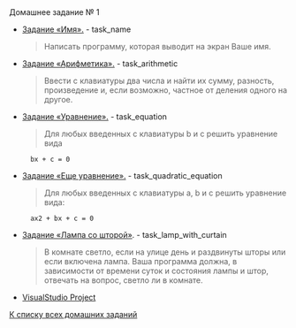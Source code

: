 ##
Домашнее задание № 1

- [Задание «Имя».](task_name/name.cpp)  \- task_name
    > Написать программу, которая выводит на экран Ваше имя.

- [Задание «Арифметика».](task_arithmetic/arithmetic.cpp) \- task_arithmetic
    > Ввести с клавиатуры два числа и найти их сумму, разность, произведение и, если возможно, частное от деления одного на другое.


- [Задание «Уравнение».](task_equation/equation.cpp) \- task_equation
    >  Для любых введенных с клавиатуры b и c решить уравнение вида

        bx + c = 0

- [Задание «Еще уравнение».](task_quadratic_equation/quadratic_equation.cpp) \- task_quadratic_equation
    > Для любых введенных с клавиатуры a, b и c решить уравнение вида:

        ax2 + bx + c = 0

- [Задание «Лампа со шторой»](task_lamp_with_curtain/lamp_with_curtain.cpp). \- task_lamp_with_curtain
    > В комнате светло, если на улице день и раздвинуты шторы или если включена лампа. Ваша программа должна, в зависимости от времени суток и состояния лампы и штор, отвечать на вопрос, светло ли в комнате.

- [VisualStudio Project](VisualStudio_HomeWork_1)

[К списку всех домашних заданий](https://github.com/Vedji/Procedural_Programming_HomeWork)
